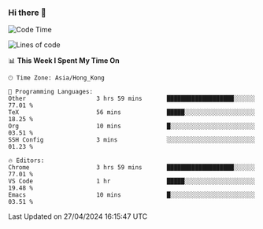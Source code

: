 ### Hi there 👋

<!--
**nicehiro/nicehiro** is a ✨ _special_ ✨ repository because its `README.md` (this file) appears on your GitHub profile.

Here are some ideas to get you started:

- 🔭 I’m currently working on ...
- 🌱 I’m currently learning ...
- 👯 I’m looking to collaborate on ...
- 🤔 I’m looking for help with ...
- 💬 Ask me about ...
- 📫 How to reach me: ...
- 😄 Pronouns: ...
- ⚡ Fun fact: ...
-->

<!--START_SECTION:waka-->
![Code Time](http://img.shields.io/badge/Code%20Time-318%20hrs%2043%20mins-blue)

![Lines of code](https://img.shields.io/badge/From%20Hello%20World%20I%27ve%20Written-2.6%20million%20lines%20of%20code-blue)

📊 **This Week I Spent My Time On** 

```text
🕑︎ Time Zone: Asia/Hong_Kong

💬 Programming Languages: 
Other                    3 hrs 59 mins       ███████████████████░░░░░░   77.01 % 
TeX                      56 mins             █████░░░░░░░░░░░░░░░░░░░░   18.25 % 
Org                      10 mins             █░░░░░░░░░░░░░░░░░░░░░░░░   03.51 % 
SSH Config               3 mins              ░░░░░░░░░░░░░░░░░░░░░░░░░   01.23 % 

🔥 Editors: 
Chrome                   3 hrs 59 mins       ███████████████████░░░░░░   77.01 % 
VS Code                  1 hr                █████░░░░░░░░░░░░░░░░░░░░   19.48 % 
Emacs                    10 mins             █░░░░░░░░░░░░░░░░░░░░░░░░   03.51 % 
```


 Last Updated on 27/04/2024 16:15:47 UTC
<!--END_SECTION:waka-->
